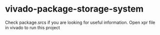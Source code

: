 # vivado-package-storage-system
Check package.srcs if you are looking for useful information.
Open xpr file in vivado to run this project
